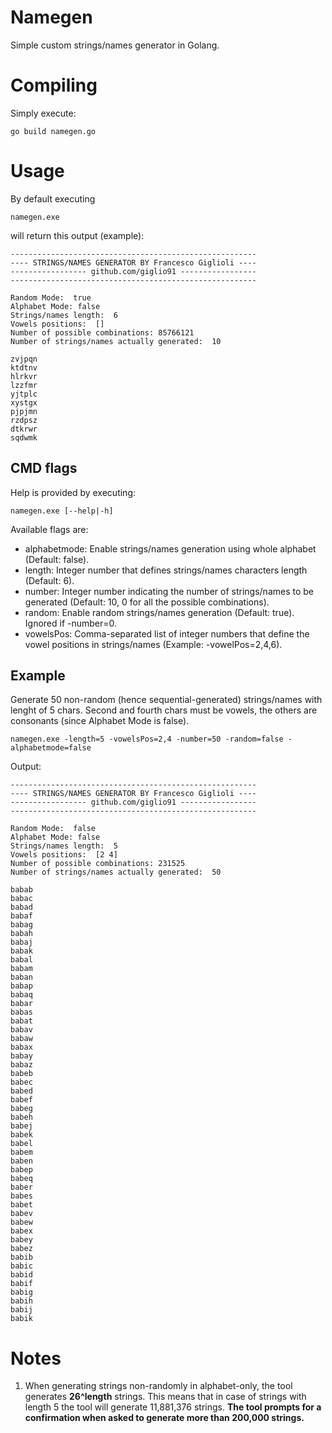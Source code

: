 # Namegen
Simple custom strings/names generator in Golang.

# Compiling
Simply execute:
```
go build namegen.go
```

# Usage
By default executing
```
namegen.exe
```
will return this output (example):
```
-------------------------------------------------------
---- STRINGS/NAMES GENERATOR BY Francesco Giglioli ----
----------------- github.com/giglio91 -----------------
-------------------------------------------------------

Random Mode:  true
Alphabet Mode: false
Strings/names length:  6
Vowels positions:  []
Number of possible combinations: 85766121
Number of strings/names actually generated:  10 

zvjpqn
ktdtnv
hlrkvr
lzzfmr
yjtplc
xystgx
pjpjmn
rzdpsz
dtkrwr
sqdwmk
```
## CMD flags
Help is provided by executing:
```
namegen.exe [--help|-h]
```
Available flags are:
- alphabetmode: Enable strings/names generation using whole alphabet (Default: false).
- length: Integer number that defines strings/names characters length (Default: 6).
- number: Integer number indicating the number of strings/names to be generated (Default: 10, 0 for all the possible combinations).
- random: Enable random strings/names generation (Default: true). Ignored if -number=0.
- vowelsPos: Comma-separated list of integer numbers that define the vowel positions in strings/names (Example: -vowelPos=2,4,6).

## Example
Generate 50 non-random (hence sequential-generated) strings/names with lenght of 5 chars. Second and fourth chars must be vowels, the others are consonants (since Alphabet Mode is false).
```
namegen.exe -length=5 -vowelsPos=2,4 -number=50 -random=false -alphabetmode=false
```
Output:
```
-------------------------------------------------------
---- STRINGS/NAMES GENERATOR BY Francesco Giglioli ----
----------------- github.com/giglio91 -----------------
-------------------------------------------------------

Random Mode:  false
Alphabet Mode: false
Strings/names length:  5
Vowels positions:  [2 4]
Number of possible combinations: 231525
Number of strings/names actually generated:  50 

babab
babac
babad
babaf
babag
babah
babaj
babak
babal
babam
baban
babap
babaq
babar
babas
babat
babav
babaw
babax
babay
babaz
babeb
babec
babed
babef
babeg
babeh
babej
babek
babel
babem
baben
babep
babeq
baber
babes
babet
babev
babew
babex
babey
babez
babib
babic
babid
babif
babig
babih
babij
babik
```
# Notes
1. When generating strings non-randomly in alphabet-only, the tool generates **26^length** strings. This means that in case of strings with length 5 the tool will generate 11,881,376 strings. **The tool prompts for a confirmation when asked to generate more than 200,000 strings.**
